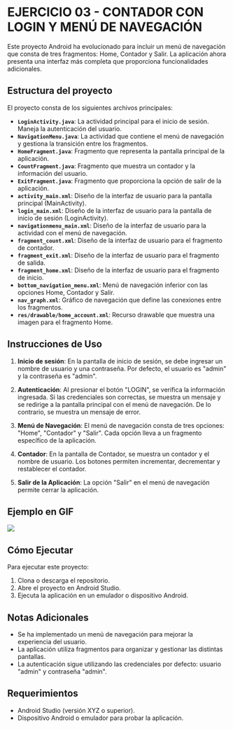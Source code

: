 # EJERCICIO 03 - CONTADOR CON LOGIN Y MENÚ DE NAVEGACIÓN

Este proyecto Android ha evolucionado para incluir un menú de navegación que consta de tres fragmentos: Home, Contador y Salir. La aplicación ahora presenta una interfaz más completa que proporciona funcionalidades adicionales.

## Estructura del proyecto

El proyecto consta de los siguientes archivos principales:

- **`LoginActivity.java`**: La actividad principal para el inicio de sesión. Maneja la autenticación del usuario.
- **`NavigationMenu.java`**: La actividad que contiene el menú de navegación y gestiona la transición entre los fragmentos.
- **`HomeFragment.java`**: Fragmento que representa la pantalla principal de la aplicación.
- **`CountFragment.java`**: Fragmento que muestra un contador y la información del usuario.
- **`ExitFragment.java`**: Fragmento que proporciona la opción de salir de la aplicación.
- **`activity_main.xml`**: Diseño de la interfaz de usuario para la pantalla principal (MainActivity).
- **`login_main.xml`**: Diseño de la interfaz de usuario para la pantalla de inicio de sesión (LoginActivity).
- **`navigationmenu_main.xml`**: Diseño de la interfaz de usuario para la actividad con el menú de navegación.
- **`fragment_count.xml`**: Diseño de la interfaz de usuario para el fragmento de contador.
- **`fragment_exit.xml`**: Diseño de la interfaz de usuario para el fragmento de salida.
- **`fragment_home.xml`**: Diseño de la interfaz de usuario para el fragmento de inicio.
- **`bottom_navigation_menu.xml`**: Menú de navegación inferior con las opciones Home, Contador y Salir.
- **`nav_graph.xml`**: Gráfico de navegación que define las conexiones entre los fragmentos.
- **`res/drawable/home_account.xml`**: Recurso drawable que muestra una imagen para el fragmento Home.

## Instrucciones de Uso

1. **Inicio de sesión**: En la pantalla de inicio de sesión, se debe ingresar un nombre de usuario y una contraseña. Por defecto, el usuario es "admin" y la contraseña es "admin".

2. **Autenticación**: Al presionar el botón "LOGIN", se verifica la información ingresada. Si las credenciales son correctas, se muestra un mensaje y se redirige a la pantalla principal con el menú de navegación. De lo contrario, se muestra un mensaje de error.

3. **Menú de Navegación**: El menú de navegación consta de tres opciones: "Home", "Contador" y "Salir". Cada opción lleva a un fragmento específico de la aplicación.

4. **Contador**: En la pantalla de Contador, se muestra un contador y el nombre de usuario. Los botones permiten incrementar, decrementar y restablecer el contador.

5. **Salir de la Aplicación**: La opción "Salir" en el menú de navegación permite cerrar la aplicación.

## Ejemplo en GIF

<img src="https://media.discordapp.net/attachments/888067531846328390/1197260954191265883/Proyecto_sin_titulo.gif?ex=65ba9f27&is=65a82a27&hm=544c1c32429bd8f58cbc53553c0bf414e06f08fc9282fc51a2fbd33b7afdc3c5&=&width=324&height=670"/>

## Cómo Ejecutar

Para ejecutar este proyecto:

1. Clona o descarga el repositorio.
2. Abre el proyecto en Android Studio.
3. Ejecuta la aplicación en un emulador o dispositivo Android.

## Notas Adicionales

- Se ha implementado un menú de navegación para mejorar la experiencia del usuario.
- La aplicación utiliza fragmentos para organizar y gestionar las distintas pantallas.
- La autenticación sigue utilizando las credenciales por defecto: usuario "admin" y contraseña "admin".

## Requerimientos

- Android Studio (versión XYZ o superior).
- Dispositivo Android o emulador para probar la aplicación.
